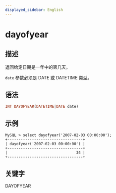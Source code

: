 ```yaml
---
displayed_sidebar: English
---
```


# dayofyear

## 描述

返回给定日期是一年中的第几天。

`date` 参数必须是 DATE 或 DATETIME 类型。

## 语法

```Haskell
INT DAYOFYEAR(DATETIME|DATE date)
```

## 示例

```Plain
MySQL > select dayofyear('2007-02-03 00:00:00');
+----------------------------------+
| dayofyear('2007-02-03 00:00:00') |
+----------------------------------+
|                               34 |
+----------------------------------+
```

## 关键字

DAYOFYEAR